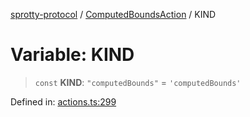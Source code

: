 
[sprotty-protocol](../globals) / [ComputedBoundsAction](../Namespace.ComputedBoundsAction) / KIND

# Variable: KIND

> `const` **KIND**: `"computedBounds"` = `'computedBounds'`

Defined in: [actions.ts:299](https://github.com/eclipse-sprotty/sprotty/blob/f9b2433481cc27a1ac0c92d525a92039ae7f6c76/packages/sprotty-protocol/src/actions.ts#L299)
